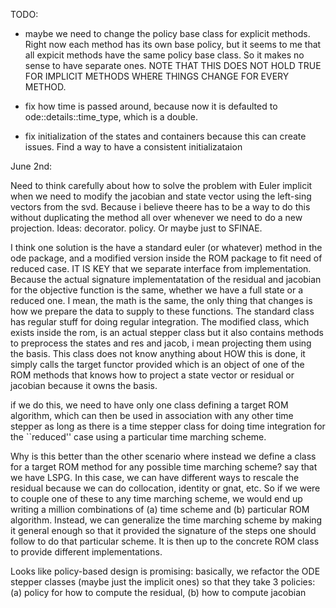 TODO: 

* maybe we need to change the policy base class for explicit methods. 
Right now each method has its own base policy, but it seems to me 
that all expicit methods have the same policy base class. 
So it makes no sense to have separate ones. 
NOTE THAT THIS DOES NOT HOLD TRUE FOR IMPLICIT METHODS WHERE THINGS 
CHANGE FOR EVERY METHOD.

* fix how time is passed around, because now it is defaulted to 
ode::details::time_type, which is a double.

* fix initialization of the states and containers because this can create 
issues. Find a way to have a consistent initializataion




June 2nd: 

Need to think carefully about how to solve the problem with Euler implicit 
when we need to modify the jacobian and state vector using the left-sing vectors from the svd. 
Because i believe theere has to be a way to do this without duplicating the method 
all over whenever we need to do a new projection. 
Ideas: decorator. policy. Or maybe just to SFINAE.

I think one solution is the have a standard euler (or whatever) method in the 
ode package, and a modified version inside the ROM package to fit need of reduced case. 
IT IS KEY that we separate interface from implementation. Because the actual 
signature implementatation of the residual and jacobian for the objective function is the same, 
whether we have a full state or a reduced one. I mean, the math is the same, the only thing 
that changes is how we prepare the data to supply to these functions. 
The standard class has regular stuff for doing regular integration. 
The modified class, which exists inside the rom, is an actual stepper class but it also 
contains methods to preprocess the states and res and jacob, i mean projecting them 
using the basis. This class does not know anything about HOW this is done, it simply 
calls the target functor provided which is an object of one of the ROM methods that knows 
how to project a state vector or residual or jacobian because it owns the basis.

if we do this, we need to have only one class defining a target ROM algorithm, which can 
then be used in association with any other time stepper as long as there is a time stepper 
class for doing time integration for the ``reduced'' case using a particular time marching scheme.

Why is this better than the other scenario where instead we define a class for a target 
ROM method for any possible time marching scheme? 
say that we have LSPG. In this case, we can have different ways to rescale 
the residual because we can do collocation, identity or gnat, etc. 
So if we were to couple one of these to any time marching scheme, we would 
end up writing a million combinations of (a) time scheme and (b) particular ROM algorithm. 
Instead, we can generalize the time marching scheme by making it general enough so that 
it provided the signature of the steps one should follow to do that particular scheme. 
It is then up to the concrete ROM class to provide different implementations. 

Looks like policy-based design is promising: basically, we refactor the ODE stepper 
classes (maybe just the implicit ones) so that they take 3 policies: 
(a) policy for how to compute the residual, (b) how to compute jacobian


